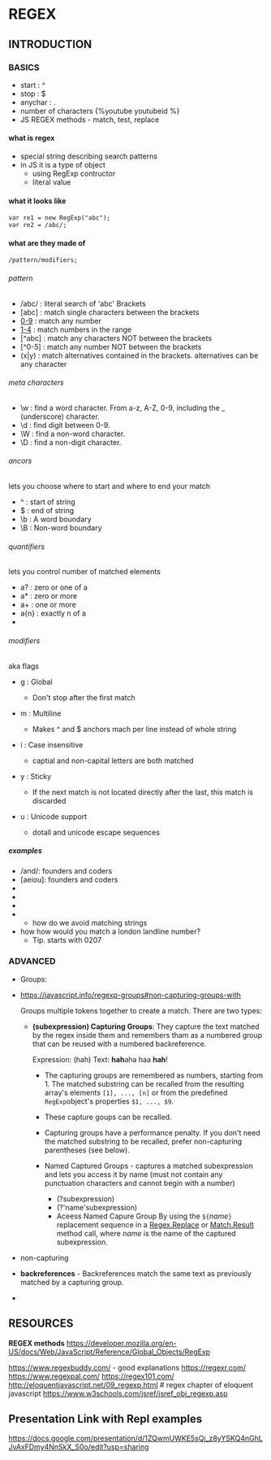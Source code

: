 # REGEX

## INTRODUCTION

### BASICS
- start : ^
- stop : $
- anychar : .
- number of characters {%youtube youtubeid %}
- JS REGEX methods - match, test, replace

#### what is regex
- special string describing search patterns
- in JS it is a type of object
    - using RegExp contructor
    - literal value

#### what it looks like
```javascript=
var re1 = new RegExp("abc");
var re2 = /abc/;
```

#### what are they made of
```
/pattern/modifiers;
```

###### pattern
- /abc/ : literal search of 'abc'
Brackets
- [abc] : match single characters between the brackets
- [0-9] : match any number
- [1-4] : match numbers in the range
- [^abc] : match any characters NOT between the brackets
- [^0-5] : match any number NOT between the brackets
- (x|y) : match alternatives contained in the brackets. alternatives can be any character

###### meta characters
- \w : find a word character. From a-z, A-Z, 0-9, including the _ (underscore) character.
- \d : find digit between 0-9.
- \W : find a non-word character.
- \D : find a non-digit character.


###### ancors
lets you choose where to start and where to end your match
- ^ : start of string
- $ : end of string
- \b : A word boundary
- \B : Non-word boundary

###### quantifiers
lets you control number of matched elements
- a? : zero or one of a
- a* : zero or more
- a+ : one or more
- a{n} : exactly n of a
- 

###### modifiers
aka flags
- g : Global
    - Don't stop after the first match
- m : Multiline
    - Makes ^ and $ anchors mach per line instead of whole string
- i : Case insensitive
    - captial and non-capital letters are both matched
- y : Sticky
    - If the next match is not located directly after the last, this match is discarded

- u : Unicode support
    - dotall and unicode escape sequences

##### examples
- /and/: founders and coders
- [aeiou]: founders and coders
- [0-9]: 02074792750
- [1-4]: 02074792750
- [^aeiou]: founders and coders
- [^02468]: 02074792750
    - how do we avoid matching strings
- how how would you match a london landline number?
    - Tip. starts with 0207



### ADVANCED

- Groups: 
- https://javascript.info/regexp-groups#non-capturing-groups-with

    Groups multiple tokens together to create a match. There are two types: 

    - **(subexpression) Capturing Groups**: They capture the text matched by the regex inside them and remembers tham as a numbered group that can be reused with a numbered backreference. 

        Expression: (hah)
        Text: **hah**aha haa **hah**!
        
        - The capturing groups are remembered as numbers, starting from 1. The matched substring can be recalled from the resulting array's elements `[1], ..., [n]` or from the predefined `RegExp`object's properties `$1, ..., $9`.
        - These capture goups can be recalled.
        - Capturing groups have a performance penalty. If you don't need the matched substring to be recalled, prefer non-capturing parentheses (see below).


        - Named Captured Groups - captures a matched subexpression and lets you access it by name (must not contain any punctuation characters and cannot begin with a number)
            - (?<name>subexpression)
            - (?'name'subexpression)
            - Aceess Named Capure Group By using the `${`_name_`}` replacement sequence in a [Regex.Replace](https://docs.microsoft.com/en-us/dotnet/api/system.text.regularexpressions.regex.replace) or [Match.Result](https://docs.microsoft.com/en-us/dotnet/api/system.text.regularexpressions.match.result) method call, where _name_ is the name of the captured subexpression.




- non-capturing

- **backreferences** - Backreferences match the same text as previously matched by a capturing group.

- 




## RESOURCES

**REGEX methods**
https://developer.mozilla.org/en-US/docs/Web/JavaScript/Reference/Global_Objects/RegExp



https://www.regexbuddy.com/   - good explanations
https://regexr.com/ 
https://www.regexpal.com/
https://regex101.com/
http://eloquentjavascript.net/09_regexp.html # regex chapter of eloquent javascript
https://www.w3schools.com/jsref/jsref_obj_regexp.asp



## Presentation Link with Repl examples
https://docs.google.com/presentation/d/1ZQwmUWKE5sQj_z8yYSKQ4nGhLJvAxFDmy4NnSkX_S0o/edit?usp=sharing
